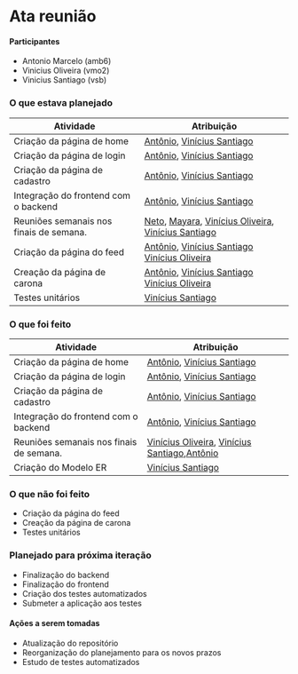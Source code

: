 # Ata reunião

#### Participantes

- Antonio Marcelo (amb6)
- Vinicius Oliveira (vmo2) 
- Vinicius Santiago (vsb)

### O que estava planejado
| Atividade                               | Atribuição                                                   |
| --------------------------------------- | ------------------------------------------------------------ |
| Criação da página de home               | [Antônio](https://github.com/antoniomarcelo12), [Vinícius Santiago](https://github.com/viniciussantb) |
| Criação da página de login              | [Antônio](https://github.com/antoniomarcelo12), [Vinícius Santiago](https://github.com/viniciussantb) |
| Criação da página de cadastro           | [Antônio](https://github.com/antoniomarcelo12), [Vinícius Santiago](https://github.com/viniciussantb) |
| Integração do frontend com o backend    | [Antônio](https://github.com/antoniomarcelo12), [Vinícius Santiago](https://github.com/viniciussantb) |
| Reuniões semanais nos finais de semana. | [Neto](https://github.com/NetoCassimiro), [Mayara](https://github.com/maygomes00), [Vinícius Oliveira](https://github.com/vnmoliveira), [Vinícius Santiago](https://github.com/viniciussantb) |
| Criação da página do feed               | [Antônio](https://github.com/antoniomarcelo12), [Vinícius Santiago](https://github.com/viniciussantb) [Vinícius Oliveira](https://github.com/vnmoliveira) |
| Creação da página de carona             | [Antônio](https://github.com/antoniomarcelo12), [Vinícius Santiago](https://github.com/viniciussantb) [Vinícius Oliveira](https://github.com/vnmoliveira) |
| Testes unitários                        | [Vinícius Santiago](https://github.com/viniciussantb)        |

### O que foi feito
| Atividade                               | Atribuição                                                   |
| --------------------------------------- | ------------------------------------------------------------ |
| Criação da página de home               | [Antônio](https://github.com/antoniomarcelo12), [Vinícius Santiago](https://github.com/viniciussantb) |
| Criação da página de login              | [Antônio](https://github.com/antoniomarcelo12), [Vinícius Santiago](https://github.com/viniciussantb) |
| Criação da página de cadastro           | [Antônio](https://github.com/antoniomarcelo12), [Vinícius Santiago](https://github.com/viniciussantb) |
| Integração do frontend com o backend    | [Antônio](https://github.com/antoniomarcelo12), [Vinícius Santiago](https://github.com/viniciussantb) |
| Reuniões semanais nos finais de semana. | [Vinícius Oliveira](https://github.com/vnmoliveira), [Vinícius Santiago](https://github.com/viniciussantb),[Antônio](https://github.com/antoniomarcelo12) |
| Criação do Modelo ER | [Vinícius Santiago](https://github.com/viniciussantb) |

### O que não foi feito
* Criação da página do feed
* Creação da página de carona
* Testes unitários
### Planejado para próxima iteração

* Finalização do backend
* Finalização do frontend
* Criação dos testes automatizados
* Submeter a aplicação aos testes

#### Ações a serem tomadas
* Atualização do repositório
* Reorganização do planejamento para os novos prazos
* Estudo de testes automatizados
